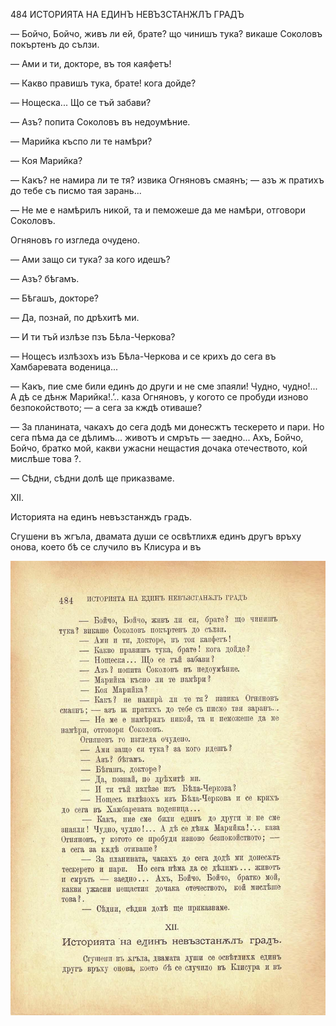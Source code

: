 ﻿484 ИСТОРИЯТА НА ЕДИНЪ НЕВЪЗСТАНЖЛЪ ГРАДЪ

— Бойчо, Бойчо, живъ ли ей, брате? що чинишъ тука? викаше Соколовъ покъртенъ до сълзи.

— Ами и ти, докторе, въ тоя каяфетъ!

— Какво правишъ тука, брате! кога дойде?

— Нощеска... Що се тъй забави?

— Азъ? попита Соколовъ въ недоумѣние.

— Марийка къспо ли те намѣри?

— Коя Марийка?

— Какъ? не намира ли те тя? извика Огняновъ смаянъ; — азъ ж пратихъ до тебе съ писмо тая зарань...

— Не ме е намѣрилъ никой, та и пеможеше да ме намѣри, отговори Соколовъ.

Огняновъ го изгледа очудено.

— Ами защо си тука? за кого идешъ?

— Азъ? бѣгамъ.

— Бѣгашъ, докторе?

— Да, познай, по дрѣхитѣ ми.

— И ти тъй излѣзе пзъ Бѣла-Черкова?

— Нощесъ излѣзохъ изъ Бѣла-Черкова и се крихъ до сега въ Хамбаревата воденица...

— Какъ, пие сме били единъ до други и не сме зпаяли! Чудно, чудно!... А дѣ се дѣнж Марийка!.’.. каза Огняновъ, у когото се пробуди изново безпокойството; — а сега за кждѣ отиваше?

— За планината, чакахъ до сега додѣ ми донесжтъ тескерето и пари. Но сега пѣма да се дѣлимъ... животъ и смръть — заедно... Ахъ, Бойчо, Бойчо, братко мой, какви ужасни нещастия дочака отечеството, кой мислѣше това ?.

— Сѣдни, сѣдни долѣ ще приказваме.

XII.

Историята на единъ невъзстанждъ градъ.

Сгушени въ жгъла, двамата души се освѣтлихѫ единъ другъ връху онова, което бѣ се случило въ Клисура и въ

![original](../images/537.jpg)

